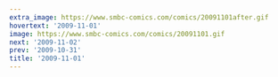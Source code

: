 ```yaml
---
extra_image: https://www.smbc-comics.com/comics/20091101after.gif
hovertext: '2009-11-01'
image: https://www.smbc-comics.com/comics/20091101.gif
next: '2009-11-02'
prev: '2009-10-31'
title: '2009-11-01'
---
```

